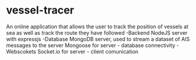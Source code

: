 # vessel-tracer
An online application that allows the user to track the position of vessels at sea as well as track the route they have followed
-Backend
  NodeJS server with expressjs
-Database
  MongoDB server, used to stream a dataset of AIS messages to the server
  Mongoose for server - database connectivity
-Webscokets
  Socket.io for server - client comunication
